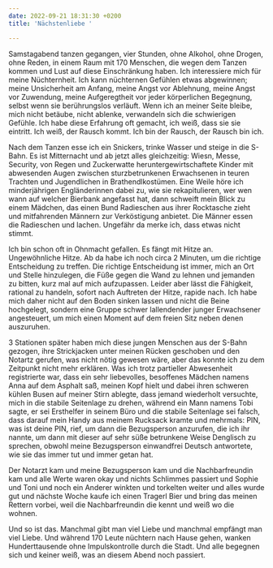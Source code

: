 ```yaml
---
date: 2022-09-21 18:31:30 +0200
title: 'Nächstenliebe '

---
```

Samstagabend tanzen gegangen, vier Stunden, ohne Alkohol, ohne Drogen, ohne Reden, in einem Raum mit 170 Menschen, die wegen dem Tanzen kommen und Lust auf diese Einschränkung haben. Ich interessiere mich für meine Nüchternheit. Ich kann nüchternen Gefühlen etwas abgewinnen; meine Unsicherheit am Anfang, meine Angst vor Ablehnung, meine Angst vor Zuwendung, meine Aufgeregtheit vor jeder körperlichen Begegnung, selbst wenn sie berührungslos verläuft. Wenn ich an meiner Seite bleibe, mich nicht betäube, nicht ablenke, verwandeln sich die schwierigen Gefühle. Ich habe diese Erfahrung oft gemacht, ich weiß, dass sie sie eintritt. Ich weiß, der Rausch kommt. Ich bin der Rausch, der Rausch bin ich.

Nach dem Tanzen esse ich ein Snickers, trinke Wasser und steige in die S-Bahn. Es ist Mitternacht und ab jetzt alles gleichzeitig: Wiesn, Messe, Security, von Regen und Zuckerwatte heruntergewirtschaftete Kinder mit abwesenden Augen zwischen sturzbetrunkenen Erwachsenen in teuren Trachten und Jugendlichen in Brathendlkostümen. Eine Weile höre ich minderjährigen Engländerinnen dabei zu, wie sie rekapitulieren, wer wen wann auf welcher Bierbank angefasst hat, dann schweift mein Blick zu einem Mädchen, das einen Bund Radieschen aus ihrer Rocktasche zieht und mitfahrenden Männern zur Verköstigung anbietet. Die Männer essen die Radieschen und lachen. Ungefähr da merke ich, dass etwas nicht stimmt.

Ich bin schon oft in Ohnmacht gefallen. Es fängt mit Hitze an. Ungewöhnliche Hitze. Ab da habe ich noch circa 2 Minuten, um die richtige Entscheidung zu treffen. Die richtige Entscheidung ist immer, mich an Ort und Stelle hinzulegen, die Füße gegen die Wand zu lehnen und jemanden zu bitten, kurz mal auf mich aufzupassen. Leider aber lässt die Fähigkeit, rational zu handeln, sofort nach Auftreten der Hitze, rapide nach. Ich habe mich daher nicht auf den Boden sinken lassen und nicht die Beine hochgelegt, sondern eine Gruppe schwer lallendender junger Erwachsener angesteuert, um mich einen Moment auf dem freien Sitz neben denen auszuruhen.

3 Stationen später haben mich diese jungen Menschen aus der S-Bahn gezogen, ihre Strickjacken unter meinen Rücken geschoben und den Notartz gerufen, was nicht nötig gewesen wäre, aber das konnte ich zu dem Zeitpunkt nicht mehr erklären. Was ich trotz partieller Abwesenheit registrierte war, dass ein sehr liebevolles, besoffenes Mädchen namens Anna auf dem Asphalt saß, meinen Kopf hielt und dabei ihren schweren kühlen Busen auf meiner Stirn ablegte, dass jemand wiederholt versuchte, mich in die stabile Seitenlage zu drehen, während ein Mann namens Tobi sagte, er sei Ersthelfer in seinem Büro und die stabile Seitenlage sei falsch, dass  darauf mein Handy aus meinem Rucksack kramte und mehrmals: PIN, was ist deine PIN, rief, um dann die Bezugsperson anzurufen, die ich ihr nannte, um dann mit dieser auf sehr süße betrunkene Weise Denglisch zu sprechen, obwohl meine Bezugsperson einwandfrei Deutsch antwortete, wie sie das immer tut und immer getan hat.

Der Notarzt kam und meine Bezugsperson kam und die Nachbarfreundin kam und alle Werte waren okay und nichts Schlimmes passiert und Sophie und Toni und noch ein Anderer winkten und torkelten weiter und alles wurde gut und nächste Woche kaufe ich einen Tragerl Bier und bring das meinen Rettern vorbei, weil die Nachbarfreundin die kennt und weiß wo die wohnen.

Und so ist das. Manchmal gibt man viel Liebe und manchmal empfängt man viel Liebe. Und während 170 Leute nüchtern nach Hause gehen, wanken Hunderttausende ohne Impulskontrolle durch die Stadt. Und alle begegnen sich und keiner weiß, was an diesem Abend noch passiert.